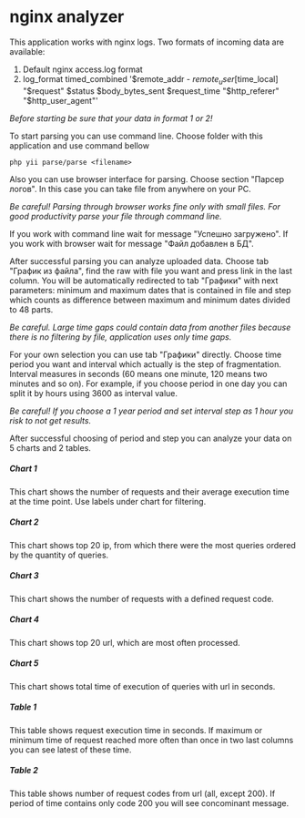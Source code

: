 # nginx analyzer

This application works with nginx logs. Two formats of incoming data are available:
1) Default nginx access.log format
2) log_format timed_combined '$remote_addr - $remote_user [$time_local] "$request" $status $body_bytes_sent $request_time "$http_referer" "$http_user_agent"'

_Before starting be sure that your data in format 1 or 2!_

To start parsing you can use command line. Choose folder with this application and use command bellow

`php yii parse/parse <filename>`

Also you can use browser interface for parsing. Choose section "Парсер логов". In this case you can take file from anywhere on your PC.

_Be careful! Parsing through browser works fine only with small files. For good productivity parse your file through command line._

If you work with command line wait for message "Успешно загружено". If you work with browser wait for message "Файл добавлен в БД".

After successful parsing you can analyze uploaded data. Choose tab "График из файла", find the raw with file you want and press link in the last column. You will be automatically redirected to tab "Графики" with next parameters: minimum and maximum dates that is contained in file and step which counts as difference between maximum and minimum dates divided to 48 parts.

_Be careful. Large time gaps could contain data from another files because there is no filtering by file, application uses only time gaps._

For your own selection you can use tab "Графики" directly. Choose time period you want and interval which actually is the step of fragmentation. Interval measures in seconds (60 means one minute, 120 means two minutes and so on). For example, if you choose period in one day you can split it by hours using 3600 as interval value.

_Be careful! If you choose a 1 year period and set interval step as 1 hour you risk to not get results._

After successful choosing of period and step you can analyze your data on 5 charts and 2 tables.

##### Chart 1

This chart shows the number of requests and their average execution time at the time point. Use labels under chart for filtering.

##### Chart 2

This chart shows top 20 ip, from which there were the most queries ordered by the quantity of queries.

##### Chart 3

This chart shows the number of requests with a defined request code.

##### Chart 4

This chart shows top 20 url, which are most often processed.

##### Chart 5

This chart shows total time of execution of queries with url in seconds.

##### Table 1

This table shows request execution time in seconds. If maximum or minimum time of request reached more often than once in two last columns you can see latest of these time.

##### Table 2

This table shows number of request codes from url (all, except 200). If period of time contains only code 200 you will see concominant message.
